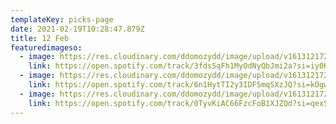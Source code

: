 ```yaml
---
templateKey: picks-page
date: 2021-02-19T10:28:47.879Z
title: 12 Feb
featuredimageso:
  - image: https://res.cloudinary.com/ddomozydd/image/upload/v1613121727/TheParty_yogzj5.jpg
    link: https://open.spotify.com/track/3fds5qFh1MyOdNyQbJmi2a?si=iy0Kzn-IShWRfYEDjGJZhQ
  - image: https://res.cloudinary.com/ddomozydd/image/upload/v1613121728/LOVERSDREAM_xtemc6.jpg
    link: https://open.spotify.com/track/6n1HytTI2y3IDF5mqSXzJQ?si=kOgwFXQ0SLqMW41KamTV4Q
  - image: https://res.cloudinary.com/ddomozydd/image/upload/v1613121728/Kindle_j0kpqh.jpg
    link: https://open.spotify.com/track/0TyvKiAC66FzcFoB1XJZQd?si=qexSYkyJQXa9QKtKAZDX2A
---
```


